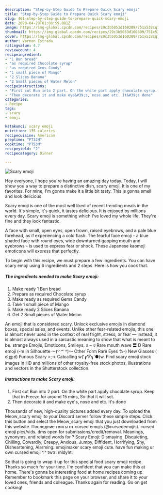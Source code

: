 ```yaml
---
description: "Step-by-Step Guide to Prepare Quick Scary emoji"
title: "Step-by-Step Guide to Prepare Quick Scary emoji"
slug: 461-step-by-step-guide-to-prepare-quick-scary-emoji
date: 2020-04-29T01:08:59.881Z
image: https://img-global.cpcdn.com/recipes/29c3b5053d160309/751x532cq70/scary-emoji-recipe-main-photo.jpg
thumbnail: https://img-global.cpcdn.com/recipes/29c3b5053d160309/751x532cq70/scary-emoji-recipe-main-photo.jpg
cover: https://img-global.cpcdn.com/recipes/29c3b5053d160309/751x532cq70/scary-emoji-recipe-main-photo.jpg
author: Vernon Estrada
ratingvalue: 4.7
reviewcount: 4
recipeingredient:
- "1 Bun bread"
- "as required Chocolate syrup"
- "as required Gems Candy"
- "1 small piece of Mango"
- "2 Slices Banana"
- "2 Small pieces of Water Melon"
recipeinstructions:
- "First cut Bun into 2 part. On the white part apply chocolate syrup. Keep that in Freeze for around 15 mins, So that it will set."
- "Then decorate it and make eye&#39;s, nose and etc. It&#39;s done"
categories:
- Recipe
tags:
- scary
- emoji

katakunci: scary emoji 
nutrition: 135 calories
recipecuisine: American
preptime: "PT32M"
cooktime: "PT53M"
recipeyield: "2"
recipecategory: Dinner

---
```



![Scary emoji](https://img-global.cpcdn.com/recipes/29c3b5053d160309/751x532cq70/scary-emoji-recipe-main-photo.jpg)

Hey everyone, I hope you're having an amazing day today. Today, I will show you a way to prepare a distinctive dish, scary emoji. It is one of my favorites. For mine, I'm gonna make it a little bit tasty. This is gonna smell and look delicious.

Scary emoji is one of the most well liked of recent trending meals in the world. It's simple, it's quick, it tastes delicious. It is enjoyed by millions every day. Scary emoji is something which I've loved my whole life. They're fine and they look fantastic.

A face with small, open eyes, open frown, raised eyebrows, and a pale blue forehead, as if experiencing a cold flash. The fearful face emoji - a blue shaded face with round eyes, wide downturned gapping mouth and eyebrows - is used to express fear or shock. These Japanese kaomoji emoticons will express that perfectly.


To begin with this recipe, we must prepare a few ingredients. You can have scary emoji using 6 ingredients and 2 steps. Here is how you cook that.

<!--inarticleads1-->

##### The ingredients needed to make Scary emoji:

1. Make ready 1 Bun bread
1. Prepare as required Chocolate syrup
1. Make ready as required Gems Candy
1. Take 1 small piece of Mango
1. Make ready 2 Slices Banana
1. Get 2 Small pieces of Water Melon


An emoji that is considered scary. Unlock exclusive emojis in diamond boxes, special sales, and events. Unlike other fear-related emojis, this one is almost never used in the context of real fright, stress, or fear — instead, it is almost always used in a sarcastic meaning to show that what is meant to be. strange Emojis, Emoticons, Smileys. ಠ ~ ಠ Rare mouth wave 〓 D Rare emoji (-m in Silhouette 〜(꒪ ꒳ ꒪)〜 Other Form Rare Eyes %-) New Glasses ( ఠ ൠ ఠ) Furious Scary &gt;;-&gt; Catcalling w(′┏▽┓`●)w. Find scary emoji stock images in HD and millions of other royalty-free stock photos, illustrations and vectors in the Shutterstock collection. 

<!--inarticleads2-->

##### Instructions to make Scary emoji:

1. First cut Bun into 2 part. On the white part apply chocolate syrup. Keep that in Freeze for around 15 mins, So that it will set.
1. Then decorate it and make eye&#39;s, nose and etc. It&#39;s done


Thousands of new, high-quality pictures added every day. To upload the Meow_scary emoji to your Discord server follow these simple steps. Click this button and select the Meow_scary emoji that you just downloaded from this website. Последние твиты от cursed emojis (@cursedemojis). cursed emoji pics/vids. dms open for submissions/credit/removal. Meanings, synonyms, and related words for ? Scary Emoji: Dismaying, Disquieting, Chilling, Cowardly, Creepy, Anxious, Jumpy, Diffident, Horrifying, Shy, Disheartening, Alarming. emojimaker scary emoji cute. have fun making ur own cursed emoji ^.^ twtr: mldyht. 

So that is going to wrap it up for this special food scary emoji recipe. Thanks so much for your time. I'm confident that you can make this at home. There's gonna be interesting food at home recipes coming up. Remember to bookmark this page on your browser, and share it to your loved ones, friends and colleague. Thanks again for reading. Go on get cooking!
